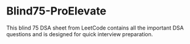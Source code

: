 # Blind75-ProElevate
This blind 75 DSA sheet from LeetCode contains all the important DSA questions and is designed for quick interview preparation.
